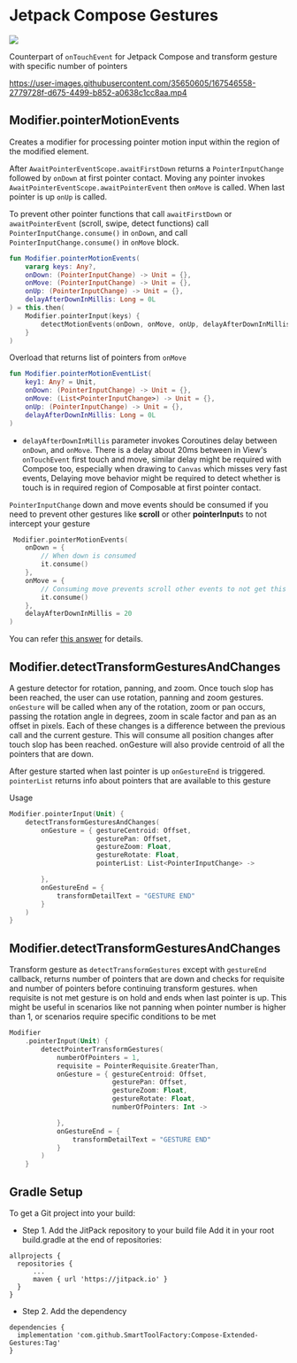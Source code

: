# Jetpack Compose Gestures

[![](https://jitpack.io/v/SmartToolFactory/Compose-Extended-Gestures.svg)](https://jitpack.io/#SmartToolFactory/Compose-Extended-Gestures)

Counterpart of `onTouchEvent` for Jetpack Compose and transform gesture with specific number of
pointers


https://user-images.githubusercontent.com/35650605/167546558-2779728f-d675-4499-b852-a0638c1cc8aa.mp4




## Modifier.pointerMotionEvents

Creates a modifier for processing pointer motion input within the region of the modified element.

After `AwaitPointerEventScope.awaitFirstDown` returns a `PointerInputChange` followed by `onDown` 
 at first pointer contact. Moving any pointer
invokes `AwaitPointerEventScope.awaitPointerEvent` then `onMove` is called. When last pointer is
up `onUp` is called. 

To prevent other pointer functions that call `awaitFirstDown`
or `awaitPointerEvent` (scroll, swipe, detect functions) 
call `PointerInputChange.consume()` in `onDown`, and
call `PointerInputChange.consume()` in `onMove` block.

```kotlin
fun Modifier.pointerMotionEvents(
    vararg keys: Any?,
    onDown: (PointerInputChange) -> Unit = {},
    onMove: (PointerInputChange) -> Unit = {},
    onUp: (PointerInputChange) -> Unit = {},
    delayAfterDownInMillis: Long = 0L
) = this.then(
    Modifier.pointerInput(keys) {
        detectMotionEvents(onDown, onMove, onUp, delayAfterDownInMillis)
    }
)
```

Overload that returns list of pointers from `onMove`

```kotlin
fun Modifier.pointerMotionEventList(
    key1: Any? = Unit,
    onDown: (PointerInputChange) -> Unit = {},
    onMove: (List<PointerInputChange>) -> Unit = {},
    onUp: (PointerInputChange) -> Unit = {},
    delayAfterDownInMillis: Long = 0L
) 
```

* `delayAfterDownInMillis` parameter invokes Coroutines delay between `onDown`, and `onMove`.
  There is a delay about 20ms between in View's `onTouchEvent` first touch and move, similar delay might
  be required with Compose too, especially when drawing to `Canvas` which misses very fast events,
  Delaying move behavior might be required to detect whether is touch is in
  required region of Composable at first pointer contact.

`PointerInputChange` down and move events should be consumed if you need to prevent other gestures
like **scroll** or other **pointerInput**s to not intercept your gesture

```kotlin
 Modifier.pointerMotionEvents(
    onDown = {
        // When down is consumed
        it.consume()
    },
    onMove = {
        // Consuming move prevents scroll other events to not get this move event
        it.consume()
    },
    delayAfterDownInMillis = 20
)
```

You can refer [this answer](https://stackoverflow.com/a/70847531/5457853) for details.

## Modifier.detectTransformGesturesAndChanges

A gesture detector for rotation, panning, and zoom. Once touch slop has been reached, the user can
use rotation, panning and zoom gestures. `onGesture` will be called when any of the rotation, zoom
or pan occurs, passing the rotation angle in degrees, zoom in scale factor and pan as an offset in
pixels. Each of these changes is a difference between the previous call and the current gesture.
This will consume all position changes after touch slop has been reached. onGesture will also
provide centroid of all the pointers that are down.

After gesture started when last pointer is up `onGestureEnd` is triggered.
`pointerList` returns info about pointers that are available to this gesture

Usage

```kotlin
Modifier.pointerInput(Unit) {
    detectTransformGesturesAndChanges(
        onGesture = { gestureCentroid: Offset,
                      gesturePan: Offset,
                      gestureZoom: Float,
                      gestureRotate: Float,
                      pointerList: List<PointerInputChange> ->

        },
        onGestureEnd = {
            transformDetailText = "GESTURE END"
        }
    )
}
```

## Modifier.detectTransformGesturesAndChanges
Transform gesture as `detectTransformGestures` except with `gestureEnd` callback, returns
number of pointers that are down and checks for requisite and number of pointers before continuing
transform gestures. when requisite is not met gesture is on hold and ends when last pointer
is up. This might be useful in scenarios like not panning when pointer number is higher than 1,
or scenarios require specific conditions to be met

```kotlin
Modifier
    .pointerInput(Unit) {
        detectPointerTransformGestures(
            numberOfPointers = 1,
            requisite = PointerRequisite.GreaterThan,
            onGesture = { gestureCentroid: Offset,
                          gesturePan: Offset,
                          gestureZoom: Float,
                          gestureRotate: Float,
                          numberOfPointers: Int ->

            },
            onGestureEnd = {
                transformDetailText = "GESTURE END"
            }
        )
    }
```

## Gradle Setup

To get a Git project into your build:

* Step 1. Add the JitPack repository to your build file Add it in your root build.gradle at the end
  of repositories:

```
allprojects {
  repositories {
      ...
      maven { url 'https://jitpack.io' }
  }
}
```

* Step 2. Add the dependency

```
dependencies {
  implementation 'com.github.SmartToolFactory:Compose-Extended-Gestures:Tag'
}
```

